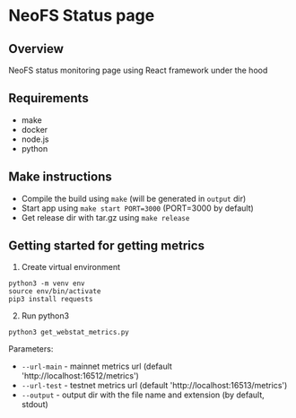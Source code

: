 # NeoFS Status page

## Overview

NeoFS status monitoring page using React framework under the hood

## Requirements

- make
- docker
- node.js
- python

## Make instructions
* Compile the build using `make` (will be generated in `output` dir)
* Start app using `make start PORT=3000` (PORT=3000 by default)
* Get release dir with tar.gz using `make release`

## Getting started for getting metrics
1. Create virtual environment
```
python3 -m venv env
source env/bin/activate
pip3 install requests
```
2. Run python3
```
python3 get_webstat_metrics.py
```
Parameters:
- `--url-main` - mainnet metrics url (default 'http://localhost:16512/metrics')
- `--url-test` - testnet metrics url (default 'http://localhost:16513/metrics')
- `--output` - output dir with the file name and extension (by default, stdout)
